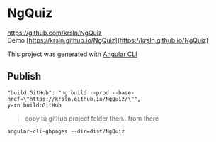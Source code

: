 # NgQuiz
https://github.com/krsln/NgQuiz  
Demo [https://krsln.github.io/NgQuiz](https://krsln.github.io/NgQuiz)

This project was generated with [Angular CLI](https://github.com/angular/angular-cli) 

## Publish
```
"build:GitHub": "ng build --prod --base-href=\"https://krsln.github.io/NgQuiz/\"",
yarn build:GitHub
```
> copy to github project folder then.. from there
```
angular-cli-ghpages --dir=dist/NgQuiz
```
